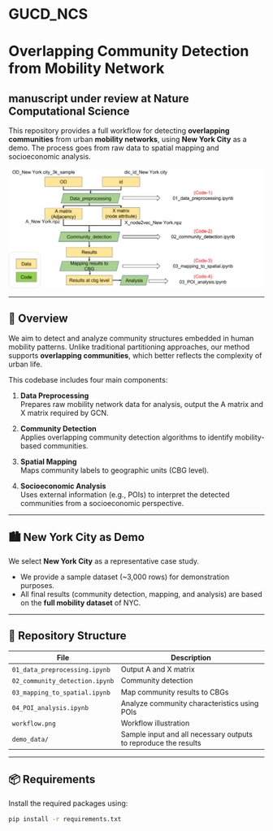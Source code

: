 # GUCD_NCS

# Overlapping Community Detection from Mobility Network
## manuscript under review at Nature Computational Science

This repository provides a full workflow for detecting **overlapping communities** from urban **mobility networks**, using **New York City** as a demo. The process goes from raw data to spatial mapping and socioeconomic analysis.

![Workflow Diagram](workflow.png)

---

## 🧭 Overview

We aim to detect and analyze community structures embedded in human mobility patterns. Unlike traditional partitioning approaches, our method supports **overlapping communities**, which better reflects the complexity of urban life.

This codebase includes four main components:

1. **Data Preprocessing**  
   Prepares raw mobility network data for analysis, output the A matrix and X matrix required by GCN.

2. **Community Detection**  
   Applies overlapping community detection algorithms to identify mobility-based communities.

3. **Spatial Mapping**  
   Maps community labels to geographic units (CBG level).

4. **Socioeconomic Analysis**  
   Uses external information (e.g., POIs) to interpret the detected communities from a socioeconomic perspective.

---

## 🏙️ New York City as Demo

We select **New York City** as a representative case study.

- We provide a sample dataset (~3,000 rows) for demonstration purposes.
- All final results (community detection, mapping, and analysis) are based on the **full mobility dataset** of NYC.

---

## 📁 Repository Structure

| File | Description |
|------|-------------|
| `01_data_preprocessing.ipynb` | Output A and X matrix |
| `02_community_detection.ipynb` | Community detection |
| `03_mapping_to_spatial.ipynb` | Map community results to CBGs |
| `04_POI_analysis.ipynb` | Analyze community characteristics using POIs |
| `workflow.png` | Workflow illustration |
| `demo_data/` | Sample input and all necessary outputs to reproduce the results |

---

## 📦 Requirements

Install the required packages using:

```bash
pip install -r requirements.txt
